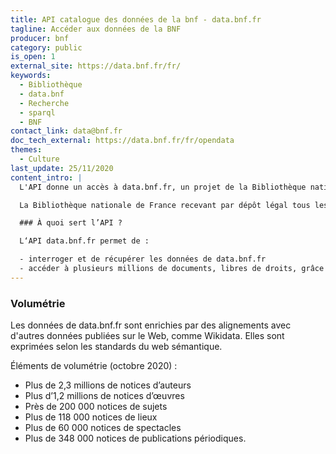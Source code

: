 ```yaml
---
title: API catalogue des données de la bnf - data.bnf.fr
tagline: Accéder aux données de la BNF
producer: bnf
category: public
is_open: 1
external_site: https://data.bnf.fr/fr/
keywords:
  - Bibliothèque
  - data.bnf
  - Recherche
  - sparql
  - BNF
contact_link: data@bnf.fr
doc_tech_external: https://data.bnf.fr/fr/opendata
themes:
  - Culture
last_update: 25/11/2020
content_intro: |
  L'API donne un accès à data.bnf.fr, un projet de la Bibliothèque nationale de France qui agrège les données issues de ses différentes bases et catalogues pour fournir un accès fédéré par auteurs, œuvres, thèmes, lieux et dates.

  La Bibliothèque nationale de France recevant par dépôt légal tous les documents publiés en France, ses collections sont très complètes et reflètent la diversité de la production culturelle française.

  ### À quoi sert l’API ?

  L‘API data.bnf.fr permet de :

  - interroger et de récupérer les données de data.bnf.fr
  - accéder à plusieurs millions de documents, libres de droits, grâce à des liens pointant vers la bibliothèque numérique <External href='/les-api/api_gallica_recherche'>Gallica</External>.
---
```


### Volumétrie

Les données de data.bnf.fr sont enrichies par des alignements avec d'autres données publiées sur le Web, comme Wikidata. Elles sont exprimées selon les standards du web sémantique.

Éléments de volumétrie (octobre 2020) :

- Plus de 2,3 millions de notices d’auteurs
- Plus d’1,2 millions de notices d’œuvres
- Près de 200 000 notices de sujets
- Plus de 118 000 notices de lieux
- Plus de 60 000 notices de spectacles
- Plus de 348 000 notices de publications périodiques.
